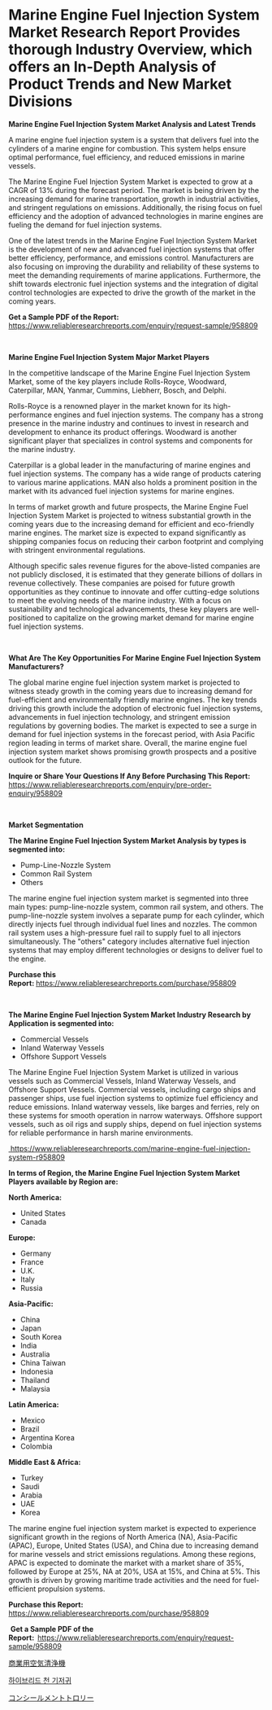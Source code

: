 <p><h1>Marine Engine Fuel Injection System Market Research Report Provides thorough Industry Overview, which offers an In-Depth Analysis of Product Trends and New Market Divisions</h1></p><p><strong>Marine Engine Fuel Injection System Market Analysis and Latest Trends</strong></p>
<p><p>A marine engine fuel injection system is a system that delivers fuel into the cylinders of a marine engine for combustion. This system helps ensure optimal performance, fuel efficiency, and reduced emissions in marine vessels.</p><p>The Marine Engine Fuel Injection System Market is expected to grow at a CAGR of 13% during the forecast period. The market is being driven by the increasing demand for marine transportation, growth in industrial activities, and stringent regulations on emissions. Additionally, the rising focus on fuel efficiency and the adoption of advanced technologies in marine engines are fueling the demand for fuel injection systems.</p><p>One of the latest trends in the Marine Engine Fuel Injection System Market is the development of new and advanced fuel injection systems that offer better efficiency, performance, and emissions control. Manufacturers are also focusing on improving the durability and reliability of these systems to meet the demanding requirements of marine applications. Furthermore, the shift towards electronic fuel injection systems and the integration of digital control technologies are expected to drive the growth of the market in the coming years.</p></p>
<p><strong>Get a Sample PDF of the Report:&nbsp;</strong> <a href="https://www.reliableresearchreports.com/enquiry/request-sample/958809">https://www.reliableresearchreports.com/enquiry/request-sample/958809</a></p>
<p>&nbsp;</p>
<p><strong>Marine Engine Fuel Injection System Major Market Players</strong></p>
<p><p>In the competitive landscape of the Marine Engine Fuel Injection System Market, some of the key players include Rolls-Royce, Woodward, Caterpillar, MAN, Yanmar, Cummins, Liebherr, Bosch, and Delphi. </p><p>Rolls-Royce is a renowned player in the market known for its high-performance engines and fuel injection systems. The company has a strong presence in the marine industry and continues to invest in research and development to enhance its product offerings. Woodward is another significant player that specializes in control systems and components for the marine industry.</p><p>Caterpillar is a global leader in the manufacturing of marine engines and fuel injection systems. The company has a wide range of products catering to various marine applications. MAN also holds a prominent position in the market with its advanced fuel injection systems for marine engines.</p><p>In terms of market growth and future prospects, the Marine Engine Fuel Injection System Market is projected to witness substantial growth in the coming years due to the increasing demand for efficient and eco-friendly marine engines. The market size is expected to expand significantly as shipping companies focus on reducing their carbon footprint and complying with stringent environmental regulations.</p><p>Although specific sales revenue figures for the above-listed companies are not publicly disclosed, it is estimated that they generate billions of dollars in revenue collectively. These companies are poised for future growth opportunities as they continue to innovate and offer cutting-edge solutions to meet the evolving needs of the marine industry. With a focus on sustainability and technological advancements, these key players are well-positioned to capitalize on the growing market demand for marine engine fuel injection systems.</p></p>
<p>&nbsp;</p>
<p><strong>What Are The Key Opportunities For Marine Engine Fuel Injection System Manufacturers?</strong></p>
<p><p>The global marine engine fuel injection system market is projected to witness steady growth in the coming years due to increasing demand for fuel-efficient and environmentally friendly marine engines. The key trends driving this growth include the adoption of electronic fuel injection systems, advancements in fuel injection technology, and stringent emission regulations by governing bodies. The market is expected to see a surge in demand for fuel injection systems in the forecast period, with Asia Pacific region leading in terms of market share. Overall, the marine engine fuel injection system market shows promising growth prospects and a positive outlook for the future.</p></p>
<p><strong>Inquire or Share Your Questions If Any Before Purchasing This Report:</strong> <a href="https://www.reliableresearchreports.com/enquiry/pre-order-enquiry/958809">https://www.reliableresearchreports.com/enquiry/pre-order-enquiry/958809</a></p>
<p>&nbsp;</p>
<p><strong>Market Segmentation</strong></p>
<p><strong>The Marine Engine Fuel Injection System Market Analysis by types is segmented into:</strong></p>
<p><ul><li>Pump-Line-Nozzle System</li><li>Common Rail System</li><li>Others</li></ul></p>
<p><p>The marine engine fuel injection system market is segmented into three main types: pump-line-nozzle system, common rail system, and others. The pump-line-nozzle system involves a separate pump for each cylinder, which directly injects fuel through individual fuel lines and nozzles. The common rail system uses a high-pressure fuel rail to supply fuel to all injectors simultaneously. The "others" category includes alternative fuel injection systems that may employ different technologies or designs to deliver fuel to the engine.</p></p>
<p><strong>Purchase this Report:&nbsp;</strong><a href="https://www.reliableresearchreports.com/purchase/958809">https://www.reliableresearchreports.com/purchase/958809</a></p>
<p>&nbsp;</p>
<p><strong>The Marine Engine Fuel Injection System Market Industry Research by Application is segmented into:</strong></p>
<p><ul><li>Commercial Vessels</li><li>Inland Waterway Vessels</li><li>Offshore Support Vessels</li></ul></p>
<p><p>The Marine Engine Fuel Injection System Market is utilized in various vessels such as Commercial Vessels, Inland Waterway Vessels, and Offshore Support Vessels. Commercial vessels, including cargo ships and passenger ships, use fuel injection systems to optimize fuel efficiency and reduce emissions. Inland waterway vessels, like barges and ferries, rely on these systems for smooth operation in narrow waterways. Offshore support vessels, such as oil rigs and supply ships, depend on fuel injection systems for reliable performance in harsh marine environments.</p></p>
<p><a href="https://www.reliableresearchreports.com/marine-engine-fuel-injection-system-r958809">&nbsp;https://www.reliableresearchreports.com/marine-engine-fuel-injection-system-r958809</a></p>
<p><strong>In terms of Region, the Marine Engine Fuel Injection System Market Players available by Region are:</strong></p>
<p>
    <p> <strong> North America: </strong>
        <ul>
            <li>United States</li>
            <li>Canada</li>
        </ul>
        </p> 
    <p> <strong> Europe: </strong>
        <ul>
            <li>Germany</li>
            <li>France</li>
            <li>U.K.</li>
            <li>Italy</li>
            <li>Russia</li>
        </ul>
        </p> 
    <p> <strong> Asia-Pacific: </strong>
        <ul>
            <li>China</li>
            <li>Japan</li>
            <li>South Korea</li>
            <li>India</li>
            <li>Australia</li>
            <li>China Taiwan</li>
            <li>Indonesia</li>
            <li>Thailand</li>
            <li>Malaysia</li>
        </ul>
        </p> 
    <p> <strong> Latin America: </strong>
        <ul>
            <li>Mexico</li>
            <li>Brazil</li>
            <li>Argentina Korea</li>
            <li>Colombia</li>
        </ul>
        </p> 
    <p> <strong> Middle East & Africa: </strong>
        <ul>
            <li>Turkey</li>
            <li>Saudi</li>
            <li>Arabia</li>
            <li>UAE</li>
            <li>Korea</li>
        </ul>
    </p>
    </p>
<p><p>The marine engine fuel injection system market is expected to experience significant growth in the regions of North America (NA), Asia-Pacific (APAC), Europe, United States (USA), and China due to increasing demand for marine vessels and strict emissions regulations. Among these regions, APAC is expected to dominate the market with a market share of 35%, followed by Europe at 25%, NA at 20%, USA at 15%, and China at 5%. This growth is driven by growing maritime trade activities and the need for fuel-efficient propulsion systems.</p></p>
<p><strong>Purchase this Report: </strong><a href="https://www.reliableresearchreports.com/purchase/958809">https://www.reliableresearchreports.com/purchase/958809</a></p>
<p>&nbsp;<strong>Get a Sample PDF of the Report:&nbsp;&nbsp;</strong><a href="https://www.reliableresearchreports.com/enquiry/request-sample/958809">https://www.reliableresearchreports.com/enquiry/request-sample/958809</a></p>
<p><strong></strong></p>
<p><p><a href="https://medium.com/@thomassandoval55/%E5%95%86%E6%A5%AD%E7%94%A8%E7%A9%BA%E6%B0%97%E6%B8%85%E6%B5%84%E6%A9%9F%E5%B8%82%E5%A0%B4%E3%81%AF-%E3%82%B7%E3%82%A7%E3%82%A2-%E3%82%B5%E3%82%A4%E3%82%BA-2031%E5%B9%B4%E3%81%BE%E3%81%A7%E3%81%AE%E4%BA%88%E6%B8%AC%E3%81%AB%E7%84%A6%E7%82%B9%E3%82%92%E5%BD%93%E3%81%A6%E3%81%A6%E3%81%84%E3%81%BE%E3%81%99-8bd4f59768ce">商業用空気清浄機</a></p><p><a href="https://medium.com/@obiemante1922/%ED%95%98%EC%9D%B4%EB%B8%8C%EB%A6%AC%EB%93%9C-%EC%B2%9C%EA%B8%B0%EC%A0%80%EA%B8%B0-%EC%8B%9C%EC%9E%A5-%EC%84%B1%EA%B3%B5%EC%A0%81%EC%9D%B8-%EB%B9%84%EC%A6%88%EB%8B%88%EC%8A%A4-%EC%A0%84%EB%9E%B5%EC%9D%98-%EC%97%B4%EC%87%A0-2031%EB%85%84%EA%B9%8C%EC%A7%80-%EC%98%88%EC%B8%A1-7085b956fc22">하이브리드 천 기저귀</a></p><p><a href="https://medium.com/@akio198300/%E9%9A%A0%E5%8C%BF%E3%83%88%E3%83%AD%E3%83%AA%E3%83%BC%E5%B8%82%E5%A0%B4%E8%AA%BF%E6%9F%BB%E3%83%AC%E3%83%9D%E3%83%BC%E3%83%88-%E3%81%9D%E3%81%AE%E6%AD%B4%E5%8F%B2%E3%81%A82031%E5%B9%B4%E3%81%8B%E3%82%892034%E5%B9%B4%E3%81%BE%E3%81%A7%E3%81%AE%E4%BA%88%E6%B8%AC-5b941724b238">コンシールメントトロリー</a></p></p>